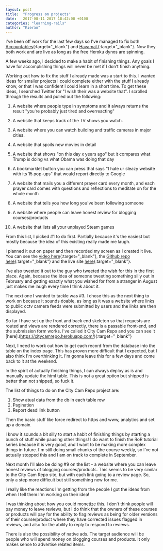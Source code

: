 ```yaml
---
layout: post
title:  "Progress on projects"
date:   2017-08-11 2017 18:42:00 +0100
categories: "learning-rails"
author: "Kieran"
---
```

I've been off work for the last few days so I've managed to fix both [Accountables](https://accountables.herokuapp.com){:target="_blank"} and [Havamal.](https://havamal.herokuapp.com/){:target="_blank"}. Now they both work and are live as long as the free Heroku dynos are spinning.

A few weeks ago, I decided to make a habit of finishing things. Any goals I have for accomplishing things will never be met if I don't finish anything.

Working out how to fix the stuff I already made was a start to this. I wanted ideas for smaller projects I could complete either with the stuff I already know, or that I was confident I could learn in a short time. To get these ideas, I searched Twitter for "I wish their was a website that". I scrolled through the results and pulled out the following:

1. A website where people type in symptoms and it always returns the result "you're probably just tired and overreacting"

2. A website that keeps track of the TV shows you watch.

3. A website where you can watch building and traffic cameras in major cities.

4. A website that spoils new movies in detail

5. A website that shows "on this day x years ago" but it compares what Trump is doing vs what Obama was doing that day

6. A bookmarklet button you can press that says "I hate ur sleazy website with its 15 pop-ups" that would report directly to Google

7. A website that mails you a different prayer card every month, and each prayer card comes with questions and reflections to meditate on for the whole month

8. A website that tells you how long you've been following someone

9. A website where people can leave honest review for blogging courses/products

10. A website that lists all your unplayed Steam games

From this list, I picked #1 to do first. Partially because it's the easiest but mostly because the idea of this existing really made me laugh.

I planned it out on paper and then recorded my screen as I created it live. You can see the [video here](youtu.be/Xso-YdGLwhl){:target="_blank"}, the [Github repo here](https://github.com/keerin/symptoms){:target="_blank"} and the live site [here](https://checkyoursymptoms.herokuapp.com/){:target="_blank"}.

I've also tweeted it out to the guy who tweeted the wish for this in the first place. Again, because the idea of someone tweeting something silly out in February and getting exactly what you wished for from a stranger in August just makes me laugh every time I think about it.

The next one I wanted to tackle was #3. I chose this as the next thing to work on because it sounds doable, as long as it was a website where links to public cctv camera feeds were submitted by users and the links are then displayed.

So far I have set up the front and back end skeleton so that requests are routed and views are rendered correctly, there is a passable front-end, and the submission form works. I've called it City Cam Repo and you can see it [here].(https://citycamrepo.herokuapp.com/){:target="_blank"}

Next, I need to work out how to get each record from the database into the table on the index page. This has proven more difficult that I expected, but I also think I'm overthinking it. I'm gonna leave this for a few days and come back to it at the weekend.

In the spirit of actually finishing things, I can always deploy as is and manually update the html table. This is not a great option but shipped is better than not shipped, so fuck it.

The list of things to do on the City Cam Repo project are:

1. Show atual data from the db in each table row
2. Pagination
3. Report dead link button

Then the basic stuff like force redirect to https and www, analytics and set up a domain.

I know it sounds a bit silly to start a habit of finishing things by starting a bunch of stuff while pausing other things! I do want to finish the RoR tutorial series because it is very good, and I want to be making more complex things in future. I'm still doing small chunks of the course weekly, so I've not actually stopped this and I am on track to complete in September.

Next month I'll also be doing #9 on the list - a website where you can leave honest reviews of blogging courses/products. This seems to be very similar to the City Cam Repo site, but with each link going to a review page. So, only a step more difficult but still something new for me.

I really like the reactions I'm getting from the people I got the ideas from when I tell them I'm working on their idea!

I was thinking about how you could monetize this. I don't think people will pay money to leave reviews, but I do think that the owners of these courses or products will pay for the ability to flag reviews as being for older versions of their course/product where they have corrected issues flagged in reviews, and also for the ability to reply to respond to reviews.

There is also the possibility of native ads. The target audience will be people who will spend money on blogging courses and products. It only makes sense to advertise related items.
